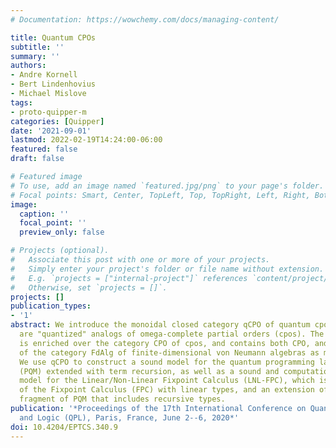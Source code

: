 ```yaml
---
# Documentation: https://wowchemy.com/docs/managing-content/

title: Quantum CPOs
subtitle: ''
summary: ''
authors:
- Andre Kornell
- Bert Lindenhovius
- Michael Mislove
tags:
- proto-quipper-m
categories: [Quipper]
date: '2021-09-01'
lastmod: 2022-02-19T14:24:00-06:00
featured: false
draft: false

# Featured image
# To use, add an image named `featured.jpg/png` to your page's folder.
# Focal points: Smart, Center, TopLeft, Top, TopRight, Left, Right, BottomLeft, Bottom, BottomRight.
image:
  caption: ''
  focal_point: ''
  preview_only: false

# Projects (optional).
#   Associate this post with one or more of your projects.
#   Simply enter your project's folder or file name without extension.
#   E.g. `projects = ["internal-project"]` references `content/project/deep-learning/index.md`.
#   Otherwise, set `projects = []`.
projects: []
publication_types:
- '1'
abstract: We introduce the monoidal closed category qCPO of quantum cpos, whose objects
  are "quantized" analogs of omega-complete partial orders (cpos). The category qCPO
  is enriched over the category CPO of cpos, and contains both CPO, and the opposite
  of the category FdAlg of finite-dimensional von Neumann algebras as monoidal subcategories.
  We use qCPO to construct a sound model for the quantum programming language Proto-Quipper-M
  (PQM) extended with term recursion, as well as a sound and computationally adequate
  model for the Linear/Non-Linear Fixpoint Calculus (LNL-FPC), which is both an extension
  of the Fixpoint Calculus (FPC) with linear types, and an extension of a circuit-free
  fragment of PQM that includes recursive types.
publication: '*Proceedings of the 17th International Conference on Quantum Physics
  and Logic (QPL), Paris, France, June 2--6, 2020*'
doi: 10.4204/EPTCS.340.9
---
```

